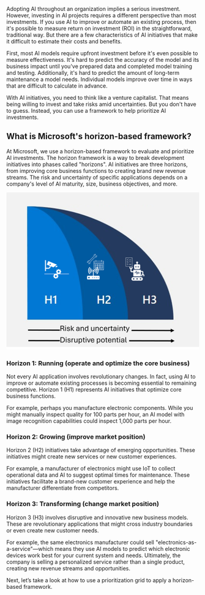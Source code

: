 Adopting AI throughout an organization implies a serious investment. However, investing in AI projects requires a different perspective than most investments. If you use AI to improve or automate an existing process, then it's possible to measure return on investment (ROI) in the straightforward, traditional way. But there are a few characteristics of AI initiatives that make it difficult to estimate their costs and benefits.

First, most AI models require upfront investment before it's even possible to measure effectiveness. It's hard to predict the accuracy of the model and its business impact until you've prepared data and completed model training and testing. Additionally, it's hard to predict the amount of long-term maintenance a model needs. Individual models improve over time in ways that are difficult to calculate in advance.

With AI initiatives, you need to think like a venture capitalist. That means being willing to invest and take risks amid uncertainties. But you don't have to guess. Instead, you can use a framework to help prioritize AI investments.

## What is Microsoft's horizon-based framework?

At Microsoft, we use a horizon-based framework to evaluate and prioritize AI investments. The horizon framework is a way to break development initiatives into phases called "horizons". AI initiatives are three horizons, from improving core business functions to creating brand new revenue streams. The risk and uncertainty of specific applications depends on a company's level of AI maturity, size, business objectives, and more. 

![Diagram that shows the horizon framework, increasing both risk and uncertainty and disruptive potential from H1 to H3.](../media/2-evaluate-prioritize-ai-investments-1.png)

### Horizon 1: Running (operate and optimize the core business)

Not every AI application involves revolutionary changes. In fact, using AI to improve or automate existing processes is becoming essential to remaining competitive. Horizon 1 (H1) represents AI initiatives that optimize core business functions.

For example, perhaps you manufacture electronic components. While you might manually inspect quality for 100 parts per hour, an AI model with image recognition capabilities could inspect 1,000 parts per hour.

### Horizon 2: Growing (improve market position)

Horizon 2 (H2) initiatives take advantage of emerging opportunities. These initiatives might create new services or new customer experiences.

For example, a manufacturer of electronics might use IoT to collect operational data and AI to suggest optimal times for maintenance. These initiatives facilitate a brand-new customer experience and help the manufacturer differentiate from competitors.

### Horizon 3: Transforming (change market position)

Horizon 3 (H3) involves disruptive and innovative new business models. These are revolutionary applications that might cross industry boundaries or even create new customer needs.

For example, the same electronics manufacturer could sell "electronics-as-a-service"—which means they use AI models to predict which electronic devices work best for your current system and needs. Ultimately, the company is selling a personalized service rather than a single product, creating new revenue streams and opportunities.

Next, let’s take a look at how to use a prioritization grid to apply a horizon-based framework.